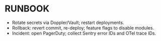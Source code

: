 # RUNBOOK
- Rotate secrets via Doppler/Vault; restart deployments.
- Rollback: revert commit, re-deploy; feature flags to disable modules.
- Incident: open PagerDuty; collect Sentry error IDs and OTel trace IDs.
